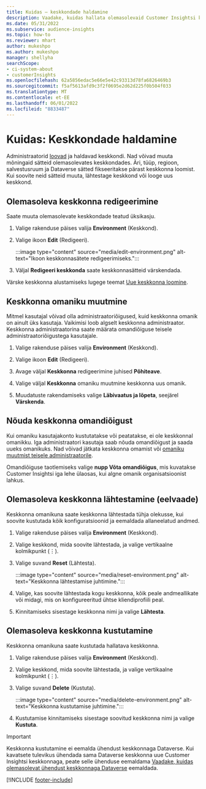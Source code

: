 ```yaml
---
title: Kuidas – keskkondade haldamine
description: Vaadake, kuidas hallata olemasolevaid Customer Insightsi keskkondi administraatorina."
ms.date: 05/31/2022
ms.subservice: audience-insights
ms.topic: how-to
ms.reviewer: mhart
author: mukeshpo
ms.author: mukeshpo
manager: shellyha
searchScope:
- ci-system-about
- customerInsights
ms.openlocfilehash: 62a5856edac5e66e5e42c93313d78fa6826469b3
ms.sourcegitcommit: f5af5613afd9c3f2f0695e2d62d225f0b504f033
ms.translationtype: MT
ms.contentlocale: et-EE
ms.lasthandoff: 06/01/2022
ms.locfileid: "8833487"
---
```

# <a name="how-to-manage-environments"></a>Kuidas: Keskkondade haldamine

Administraatorid [loovad](create-environment.md) ja haldavad keskkondi. Nad võivad muuta mõningaid sätteid olemasolevates keskkondades. Äri, tüüp, regioon, salvestusruum ja Dataverse sätted fikseeritakse pärast keskkonna loomist. Kui soovite neid sätteid muuta, lähtestage keskkond või looge uus keskkond.

## <a name="edit-an-existing-environment"></a>Olemasoleva keskkonna redigeerimine

Saate muuta olemasolevate keskkondade teatud üksikasju.

1. Valige rakenduse päises valija **Environment** (Keskkond).

1. Valige ikoon **Edit** (Redigeeri).

   :::image type="content" source="media/edit-environment.png" alt-text="Ikoon keskkonnasätete redigeerimiseks.":::

1. Väljal **Redigeeri keskkonda** saate keskkonnasätteid värskendada.

Värske keskkonna alustamiseks lugege teemat [Uue keskkonna loomine](create-environment.md).

## <a name="change-the-owner-of-an-environment"></a>Keskkonna omaniku muutmine

Mitmel kasutajal võivad olla administraatoriõigused, kuid keskkonna omanik on ainult üks kasutaja. Vaikimisi loob algselt keskkonna administraator. Keskkonna administraatorina saate määrata omandiõiguse teisele administraatoriõigustega kasutajale.

1. Valige rakenduse päises valija **Environment** (Keskkond).

1. Valige ikoon **Edit** (Redigeeri).

1. Avage väljal **Keskkonna** redigeerimine juhised **Põhiteave**.

1. Valige väljal **Keskkonna** omaniku muutmine keskkonna uus omanik.  

1. Muudatuste rakendamiseks valige **Läbivaatus ja lõpeta**, seejärel **Värskenda**.

## <a name="claim-ownership-of-an-environment"></a>Nõuda keskkonna omandiõigust

Kui omaniku kasutajakonto kustutatakse või peatatakse, ei ole keskkonnal omanikku. Iga administraatori kasutaja saab nõuda omandiõigust ja saada uueks omanikuks. Nad võivad jätkata keskkonna omamist või [omaniku muutmist teisele administraatorile](#change-the-owner-of-an-environment).

Omandiõiguse taotlemiseks valige **nupp Võta omandiõigus**, mis kuvatakse Customer Insightsi iga lehe ülaosas, kui algne omanik organisatsioonist lahkus.

## <a name="reset-an-existing-environment-preview"></a>Olemasoleva keskkonna lähtestamine (eelvaade)

Keskkonna omanikuna saate keskkonna lähtestada tühja olekusse, kui soovite kustutada kõik konfiguratsioonid ja eemaldada allaneelatud andmed.

1. Valige rakenduse päises valija **Environment** (Keskkond).

1. Valige keskkond, mida soovite lähtestada, ja valige vertikaalne kolmikpunkt (&vellip;).

1. Valige suvand **Reset** (Lähtesta).

   :::image type="content" source="media/reset-environment.png" alt-text="Keskkonna lähtestamise juhtimine.":::

1. Valige, kas soovite lähtestada kogu keskkonna, kõik peale andmeallikate või midagi, mis on konfigureeritud ühtse kliendiprofiili peal.

1. Kinnitamiseks sisestage keskkonna nimi ja valige **Lähtesta**.

## <a name="delete-an-existing-environment"></a>Olemasoleva keskkonna kustutamine

Keskkonna omanikuna saate kustutada hallatava keskkonna.

1. Valige rakenduse päises valija **Environment** (Keskkond).

1. Valige keskkond, mida soovite lähtestada, ja valige vertikaalne kolmikpunkt (&vellip;). 

1. Valige suvand **Delete** (Kustuta).

   :::image type="content" source="media/delete-environment.png" alt-text="Keskkonna kustutamise juhtimine.":::

1. Kustutamise kinnitamiseks sisestage soovitud keskkonna nimi ja valige **Kustuta**.

> [!IMPORTANT]
> Keskkonna kustutamine ei eemalda ühendust keskkonnaga Dataverse. Kui kavatsete tulevikus ühendada sama Dataverse keskkonna uue Customer Insightsi keskkonnaga, peate selle ühenduse eemaldama [Vaadake, kuidas olemasolevat ühendust keskkonnaga Dataverse](customer-insights-dataverse.md#remove-an-existing-connection-to-a-dataverse-environment) eemaldada.

[!INCLUDE [footer-include](includes/footer-banner.md)]
